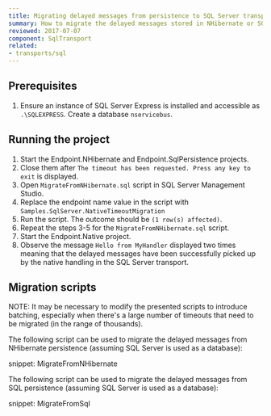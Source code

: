 ```yaml
---
title: Migrating delayed messages from persistence to SQL Server transport
summary: How to migrate the delayed messages stored in NHibernate or SQL persistence to the format used by native delayed delivery in SQL Server transport 3.1.
reviewed: 2017-07-07
component: SqlTransport
related:
- transports/sql
---
```



## Prerequisites

 1. Ensure an instance of SQL Server Express is installed and accessible as `.\SQLEXPRESS`. Create a database `nservicebus`.


## Running the project

 1. Start the Endpoint.NHibernate and Endpoint.SqlPersistence projects.
 1. Close them after `The timeout has been requested. Press any key to exit` is displayed.
 1. Open `MigrateFromNHibernate.sql` script in SQL Server Management Studio.
 1. Replace the endpoint name value in the script with `Samples.SqlServer.NativeTimeoutMigration`
 1. Run the script. The outcome should be `(1 row(s) affected)`.
 1. Repeat the steps 3-5 for the `MigrateFromNHibernate.sql` script.
 1. Start the Endpoint.Native project.
 1. Observe the message `Hello from MyHandler` displayed two times meaning that the delayed messages have been successfully picked up by the native handling in the SQL Server transport.

## Migration scripts

NOTE: It may be necessary to modify the presented scripts to introduce batching, especially when there's a large number of timeouts that need to be migrated (in the range of thousands).

The following script can be used to migrate the delayed messages from NHibernate persistence (assuming SQL Server is used as a database):

snippet: MigrateFromNHibernate


The following script can be used to migrate the delayed messages from SQL persistence (assuming SQL Server is used as a database):

snippet: MigrateFromSql
